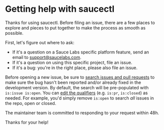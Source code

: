 # Getting help with saucectl

Thanks for using saucectl. Before filing an issue, there are a few places
to explore and pieces to put together to make the process as smooth as possible.

First, let's figure out where to ask:

  * If it's a question on a Sauce Labs specific platform feature, send an email to [support@saucelabs.com](support@saucelabs.com).
  * If it's a question on using this specific project, file an issue.
  * If it's a bug: you're in the right place, please also file an issue.

Before opening a new issue, be sure to [search issues and pull requests](https://github.com/saucelabs/saucectl/issues) to make sure the  bug hasn't been reported and/or already fixed in the development version. By default, the search will be pre-populated with `is:issue is:open`. You can [edit the qualifiers](https://help.github.com/articles/searching-issues-and-pull-requests/) (e.g. `is:pr`, `is:closed`) as needed. For example, you'd simply remove `is:open` to search _all_ issues in the repo, open or closed.

The maintainer team is committed to responding to your request within 48h.

Thanks for your help!
